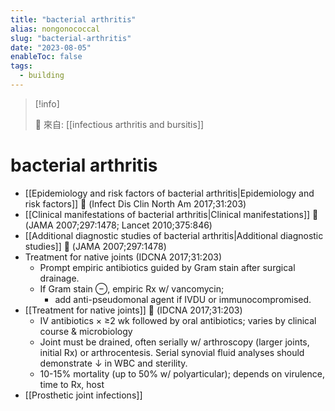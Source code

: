 ```yaml
---
title: "bacterial arthritis"
alias: nongonococcal
slug: "bacterial-arthritis"
date: "2023-08-05"
enableToc: false
tags:
  - building
---
```


> [!info]
>
> 🌱 來自: [[infectious arthritis and bursitis]]

# bacterial arthritis

- [[Epidemiology and risk factors of bacterial arthritis|Epidemiology and risk factors]] 󰒖 (Infect Dis Clin North Am 2017;31:203)
- [[Clinical manifestations of bacterial arthritis|Clinical manifestations]] 󰒖 (JAMA 2007;297:1478; Lancet 2010;375:846)
- [[Additional diagnostic studies of bacterial arthritis|Additional diagnostic studies]] 󰒖 (JAMA 2007;297:1478)
- Treatment for native joints (IDCNA 2017;31:203)
  - Prompt empiric antibiotics guided by Gram stain after surgical drainage.
  - If Gram stain ⊖, empiric Rx w/ vancomycin;
    - add anti-pseudomonal agent if IVDU or immunocompromised.
- [[Treatment for native joints]] 󰒖 (IDCNA 2017;31:203)
  - IV antibiotics × ≥2 wk followed by oral antibiotics; varies by clinical course & microbiology
  - Joint must be drained, often serially w/ arthroscopy (larger joints, initial Rx) or arthrocentesis. Serial synovial fluid analyses should demonstrate ↓ in WBC and sterility.
  - 10-15% mortality (up to 50% w/ polyarticular); depends on virulence, time to Rx, host
- [[Prosthetic joint infections]]
